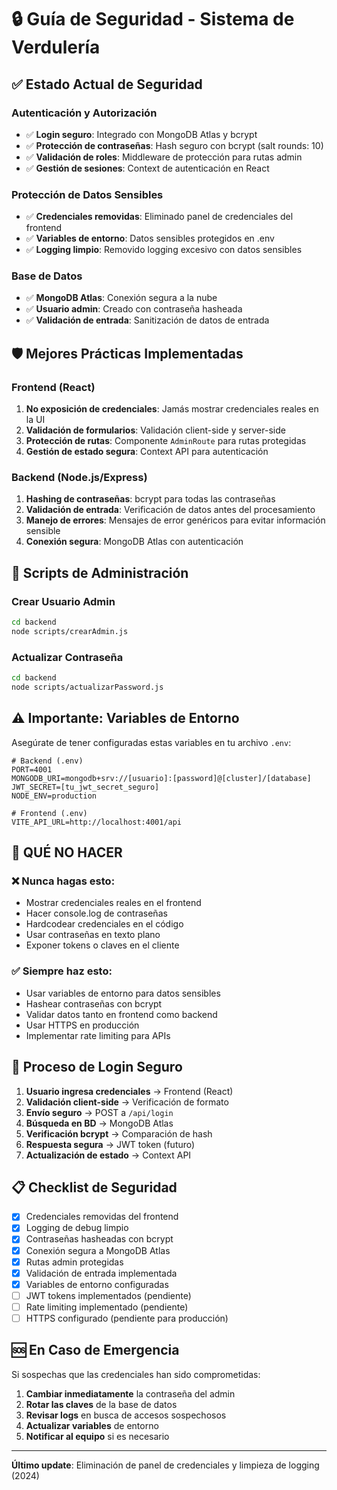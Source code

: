 # 🔒 Guía de Seguridad - Sistema de Verdulería

## ✅ Estado Actual de Seguridad

### Autenticación y Autorización
- ✅ **Login seguro**: Integrado con MongoDB Atlas y bcrypt
- ✅ **Protección de contraseñas**: Hash seguro con bcrypt (salt rounds: 10)
- ✅ **Validación de roles**: Middleware de protección para rutas admin
- ✅ **Gestión de sesiones**: Context de autenticación en React

### Protección de Datos Sensibles
- ✅ **Credenciales removidas**: Eliminado panel de credenciales del frontend
- ✅ **Variables de entorno**: Datos sensibles protegidos en .env
- ✅ **Logging limpio**: Removido logging excesivo con datos sensibles

### Base de Datos
- ✅ **MongoDB Atlas**: Conexión segura a la nube
- ✅ **Usuario admin**: Creado con contraseña hasheada
- ✅ **Validación de entrada**: Sanitización de datos de entrada

## 🛡️ Mejores Prácticas Implementadas

### Frontend (React)
1. **No exposición de credenciales**: Jamás mostrar credenciales reales en la UI
2. **Validación de formularios**: Validación client-side y server-side
3. **Protección de rutas**: Componente `AdminRoute` para rutas protegidas
4. **Gestión de estado segura**: Context API para autenticación

### Backend (Node.js/Express)
1. **Hashing de contraseñas**: bcrypt para todas las contraseñas
2. **Validación de entrada**: Verificación de datos antes del procesamiento
3. **Manejo de errores**: Mensajes de error genéricos para evitar información sensible
4. **Conexión segura**: MongoDB Atlas con autenticación

## 🔧 Scripts de Administración

### Crear Usuario Admin
```bash
cd backend
node scripts/crearAdmin.js
```

### Actualizar Contraseña
```bash
cd backend
node scripts/actualizarPassword.js
```

## ⚠️ Importante: Variables de Entorno

Asegúrate de tener configuradas estas variables en tu archivo `.env`:

```env
# Backend (.env)
PORT=4001
MONGODB_URI=mongodb+srv://[usuario]:[password]@[cluster]/[database]
JWT_SECRET=[tu_jwt_secret_seguro]
NODE_ENV=production

# Frontend (.env)
VITE_API_URL=http://localhost:4001/api
```

## 🚫 QUÉ NO HACER

### ❌ Nunca hagas esto:
- Mostrar credenciales reales en el frontend
- Hacer console.log de contraseñas
- Hardcodear credenciales en el código
- Usar contraseñas en texto plano
- Exponer tokens o claves en el cliente

### ✅ Siempre haz esto:
- Usar variables de entorno para datos sensibles
- Hashear contraseñas con bcrypt
- Validar datos tanto en frontend como backend
- Usar HTTPS en producción
- Implementar rate limiting para APIs

## 🔄 Proceso de Login Seguro

1. **Usuario ingresa credenciales** → Frontend (React)
2. **Validación client-side** → Verificación de formato
3. **Envío seguro** → POST a `/api/login`
4. **Búsqueda en BD** → MongoDB Atlas
5. **Verificación bcrypt** → Comparación de hash
6. **Respuesta segura** → JWT token (futuro)
7. **Actualización de estado** → Context API

## 📋 Checklist de Seguridad

- [x] Credenciales removidas del frontend
- [x] Logging de debug limpio
- [x] Contraseñas hasheadas con bcrypt
- [x] Conexión segura a MongoDB Atlas
- [x] Rutas admin protegidas
- [x] Validación de entrada implementada
- [x] Variables de entorno configuradas
- [ ] JWT tokens implementados (pendiente)
- [ ] Rate limiting implementado (pendiente)
- [ ] HTTPS configurado (pendiente para producción)

## 🆘 En Caso de Emergencia

Si sospechas que las credenciales han sido comprometidas:

1. **Cambiar inmediatamente** la contraseña del admin
2. **Rotar las claves** de la base de datos
3. **Revisar logs** en busca de accesos sospechosos
4. **Actualizar variables** de entorno
5. **Notificar al equipo** si es necesario

---

**Último update**: Eliminación de panel de credenciales y limpieza de logging (2024)
